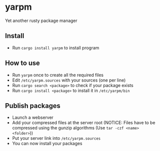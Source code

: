 # yarpm

Yet another rusty package manager

## Install

- Run `cargo install yarpm` to install program

## How to use

- Run `yarpm` once to create all the required files
- Edit `/etc/yarpm.sources` with your sources (one per line)
- Run `cargo search <package>` to check if your package exists
- Run `cargo install <package>` to install it in `/etc/yarpm/bin`

## Publish packages

- Launch a webserver
- Add your compressed files at the server root (NOTICE: Files have to be compressed using the gunzip algorithms (Use `tar -czf <name> <folder>`))
- Put your server link into `/etc/yarpm.sources`
- You can now install your packages